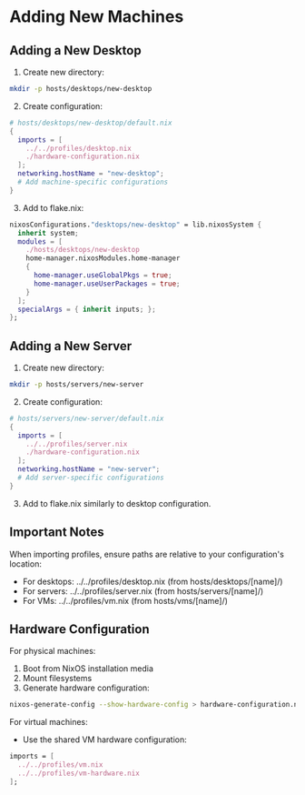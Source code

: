 # Adding New Machines

## Adding a New Desktop

1. Create new directory:
```bash
mkdir -p hosts/desktops/new-desktop
```

2. Create configuration:
```nix
# hosts/desktops/new-desktop/default.nix
{
  imports = [
    ../../profiles/desktop.nix
    ./hardware-configuration.nix
  ];
  networking.hostName = "new-desktop";
  # Add machine-specific configurations
}
```

3. Add to flake.nix:
```nix
nixosConfigurations."desktops/new-desktop" = lib.nixosSystem {
  inherit system;
  modules = [
    ./hosts/desktops/new-desktop
    home-manager.nixosModules.home-manager
    {
      home-manager.useGlobalPkgs = true;
      home-manager.useUserPackages = true;
    }
  ];
  specialArgs = { inherit inputs; };
};
```

## Adding a New Server

1. Create new directory:
```bash
mkdir -p hosts/servers/new-server
```

2. Create configuration:
```nix
# hosts/servers/new-server/default.nix
{
  imports = [
    ../../profiles/server.nix
    ./hardware-configuration.nix
  ];
  networking.hostName = "new-server";
  # Add server-specific configurations
}
```

3. Add to flake.nix similarly to desktop configuration.

## Important Notes

When importing profiles, ensure paths are relative to your configuration's location:
- For desktops: ../../profiles/desktop.nix (from hosts/desktops/[name]/)
- For servers: ../../profiles/server.nix (from hosts/servers/[name]/)
- For VMs: ../../profiles/vm.nix (from hosts/vms/[name]/)

## Hardware Configuration

For physical machines:
1. Boot from NixOS installation media
2. Mount filesystems
3. Generate hardware configuration:
```bash
nixos-generate-config --show-hardware-config > hardware-configuration.nix
```

For virtual machines:
- Use the shared VM hardware configuration:
```nix
imports = [
  ../../profiles/vm.nix
  ../../profiles/vm-hardware.nix
];
